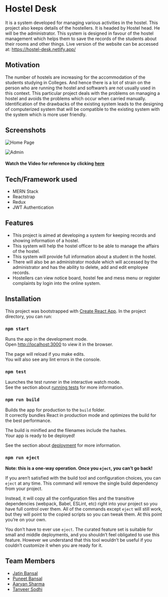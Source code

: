 # Hostel Desk

It is a system developed for managing various activities in the hostel. This project also keeps details of the hostellers. It is headed by Hostel head. He will be the administrator. This system is designed in favour of the hostel management which helps them to save the records of the students about their rooms and other things.
Live version of the website can be accessed at: https://hostel-desk.netlify.app/

## Motivation

The number of hostels are increasing for the accommodation of the students studying in Colleges. And hence there is a lot of strain on the person who are running the hostel and software’s are not usually used in this context. This particular project deals with the problems on managing a hostel and avoids the problems which occur when carried manually. Identification of the drawbacks of the existing system leads to the designing of computerized system that will be compatible to the existing system with the system which is more user friendly.

## Screenshots

![Home Page](https://github.com/bansaljatin05/Hostel-Management/blob/master/public/assets/home_page.png)

![Admin](https://github.com/bansaljatin05/Hostel-Management/blob/master/public/assets/admin.png)


#### Watch the Video for reference by clicking [here](https://drive.google.com/file/d/11zBc0fQSxPZX0lr9nEDH1M7aGh7w1IYq/view?usp=sharing)

## Tech/Framework used

- MERN Stack
- Reactstrap
- Redux
- JWT Authentication


## Features

- This project is aimed at developing a system for keeping records and showing information of a hostel.
- This system will help the hostel officer to be able to manage the affairs of the hostel.
- This system will provide full information about a student in the hostel.
- There will also be an administrator module which will accessed by the administrator and has the ability to delete, add and edit employee records.
- Hostellers can view notice board, hostel fee and mess menu or register complaints by login into the online system.


## Installation

This project was bootstrapped with [Create React App](https://github.com/facebook/create-react-app).
In the project directory, you can run:

### `npm start`

Runs the app in the development mode.<br />
Open [http://localhost:3000](http://localhost:3000) to view it in the browser.

The page will reload if you make edits.<br />
You will also see any lint errors in the console.

### `npm test`

Launches the test runner in the interactive watch mode.<br />
See the section about [running tests](https://facebook.github.io/create-react-app/docs/running-tests) for more information.

### `npm run build`

Builds the app for production to the `build` folder.<br />
It correctly bundles React in production mode and optimizes the build for the best performance.

The build is minified and the filenames include the hashes.<br />
Your app is ready to be deployed!

See the section about [deployment](https://facebook.github.io/create-react-app/docs/deployment) for more information.

### `npm run eject`

**Note: this is a one-way operation. Once you `eject`, you can’t go back!**

If you aren’t satisfied with the build tool and configuration choices, you can `eject` at any time. This command will remove the single build dependency from your project.

Instead, it will copy all the configuration files and the transitive dependencies (webpack, Babel, ESLint, etc) right into your project so you have full control over them. All of the commands except `eject` will still work, but they will point to the copied scripts so you can tweak them. At this point you’re on your own.

You don’t have to ever use `eject`. The curated feature set is suitable for small and middle deployments, and you shouldn’t feel obligated to use this feature. However we understand that this tool wouldn’t be useful if you couldn’t customize it when you are ready for it.
 

## Team Members

- [Jatin Bansal](https://github.com/bansaljatin05)
- [Puneet Bansal](https://github.com/bansalpuneet15)
- [Aaryan Sharma](https://github.com/Aaryan8751)
- [Tanveer Sodhi](https://github.com/TanveerSodhi)


